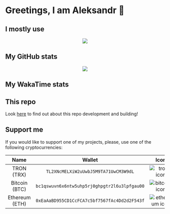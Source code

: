 # Greetings, I am Aleksandr 🤝

## I mostly use

<p align="center">
    <img src="https://github-readme-stats-git-masterrstaa-rickstaa.vercel.app/api/top-langs/?username=pseusys&layout=compact" />
</p>

## My GitHub stats

<p align="center">
    <img src="https://github-readme-stats-git-masterrstaa-rickstaa.vercel.app/api?username=pseusys&count_private=true&show_icons=true&theme=gruvbox" />
</p>

## My WakaTime stats

<!--START_SECTION:waka-->
<!--END_SECTION:waka-->

## This repo

Look [here](./DEVELOPMENT.md) to find out about this repo development and building!

## Support me

If you would like to support one of my projects, please, use one of the following cryptocurrencies:

| Name | Wallet | Icon |
|:---:|:---:|:---:|
| TRON (TRX) | `TL2XNcMELXiW2uUwbJ5M9TA71UwCM3W9dL` | ![tron icon](https://cdn.jsdelivr.net/gh/ErikThiart/cryptocurrency-icons@master/32/tron.png) |
| Bitcoin (BTC) | `bc1qswuvn6x6ntw5uhp5rj0ghpgtr2l6u3lpfgau00` | ![bitcoin icon](https://cdn.jsdelivr.net/gh/ErikThiart/cryptocurrency-icons@master/32/bitcoin.png) |
| Ethereum (ETH) | `0xEaAaBD955CD1CcFCA7c5bf7567fAc4Dd2d2F543f` | ![ethereum icon](https://cdn.jsdelivr.net/gh/ErikThiart/cryptocurrency-icons@master/32/ethereum.png) |
